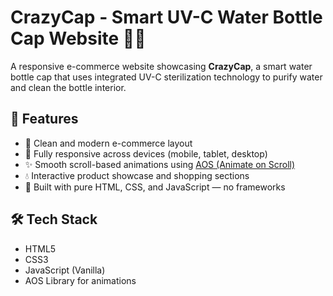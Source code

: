 # CrazyCap - Smart UV-C Water Bottle Cap Website 🌊💡

A responsive e-commerce website showcasing **CrazyCap**, a smart water bottle cap that uses integrated UV-C sterilization technology to purify water and clean the bottle interior.

## 🚀 Features

- 🛒 Clean and modern e-commerce layout
- 📱 Fully responsive across devices (mobile, tablet, desktop)
- ✨ Smooth scroll-based animations using [AOS (Animate on Scroll)](https://michalsnik.github.io/aos/)
- 💧 Interactive product showcase and shopping sections
- 🎨 Built with pure HTML, CSS, and JavaScript — no frameworks

## 🛠️ Tech Stack

- HTML5
- CSS3
- JavaScript (Vanilla)
- AOS Library for animations
